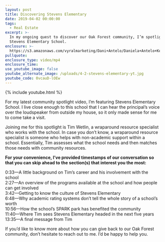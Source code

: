 ```yaml
---
layout: post
title: Discovering Stevens Elementary
date: 2019-04-02 00:00:00
tags:
  - Real Estate
excerpt: >-
  In my ongoing quest to discover our Oak Forest community, I’m spotlighting
  Stevens Elementary School.
enclosure: >-
  https://s3.amazonaws.com/vyralmarketing/Dani+Antelo/Daniela+Antelo+Keller+Williams+_+Discovering+Stevens+Elementary.mp4
pullquote:
enclosure_type: video/mp4
enclosure_time:
use_youtube_image: false
youtube_alternate_image: /uploads/4-2-stevens-elementary-yt.jpg
youtube_code: 0vcauD-lOEw
---
```


{% include youtube.html %}

For my latest community spotlight video, I’m featuring Stevens Elementary School. I live close enough to this school that I can hear the principal’s voice over the loudspeaker from outside my house, so it only made sense for me to come take a visit.&nbsp;

Joining me for this spotlight is Tim Wetlin, a wraparound resource specialist who works with the school. In case you don’t know, a wraparound resource specialist is someone who helps with non-academic support within a school. Essentially, Tim assesses what the school needs and then matches those needs with community resources.

**For your convenience, I’ve provided timestamps of our conversation so that you can skip ahead to the section(s) that interest you the most:&nbsp;**

0:33—A little background on Tim’s career and his involvement with the school&nbsp;<br>2:27—An overview of the programs available at the school and how people can get involved<br>3:42—Getting to know the culture of Stevens Elementary&nbsp;<br>6:48—Why academic rating systems don’t tell the whole story of a school’s worth<br>10:56—How the school’s SPARK park has benefited the community<br>11:40—Where Tim sees Stevens Elementary headed in the next five years&nbsp;<br>13:35—A final message from Tim

If you’d like to know more about how you can give back to our Oak Forest community, don’t hesitate to reach out to me. I’d be happy to help you.&nbsp;